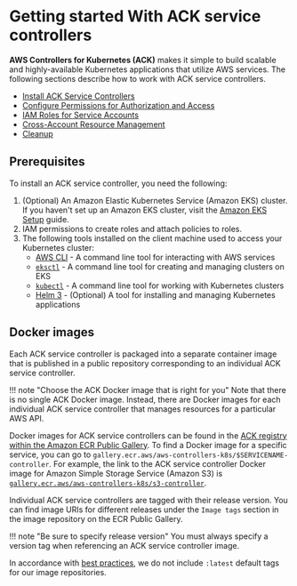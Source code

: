 # Getting started With ACK service controllers

**AWS Controllers for Kubernetes (ACK)** makes it simple to build scalable and highly-available Kubernetes applications that utilize AWS services. The following sections describe how to work with ACK service controllers. 

* [Install ACK Service Controllers][install]
* [Configure Permissions for Authorization and Access][authorization]
* [IAM Roles for Service Accounts][irsa]
* [Cross-Account Resource Management][carm]
* [Cleanup][cleanup]

## Prerequisites 

To install an ACK service controller, you need the following: 

1. (Optional) An Amazon Elastic Kubernetes Service (Amazon EKS) cluster. If you haven't set up an Amazon EKS cluster, visit the [Amazon EKS Setup][eks-setup] guide. 
2. IAM permissions to create roles and attach policies to roles.
3. The following tools installed on the client machine used to access your Kubernetes cluster: 
    * [AWS CLI][aws-cli-install] - A command line tool for interacting with AWS services
    * [`eksctl`][eksctl-install] - A command line tool for creating and managing clusters on EKS
    * [`kubectl`][kubectl-install] - A command line tool for working with Kubernetes clusters
    * [Helm 3][helm-3-install] - (Optional) A tool for installing and managing Kubernetes applications

[eks-setup]: https://docs.aws.amazon.com/deep-learning-containers/latest/devguide/deep-learning-containers-eks-setup.html
[aws-cli-install]: https://docs.aws.amazon.com/cli/latest/userguide/install-cliv1.html
[eksctl-install]: https://docs.aws.amazon.com/eks/latest/userguide/eksctl.html
[kubectl-install]: https://docs.aws.amazon.com/eks/latest/userguide/install-kubectl.html
[helm-3-install]: https://helm.sh/docs/intro/install/

## Docker images

Each ACK service controller is packaged into a separate container image that is published in a public repository corresponding to an individual ACK service controller.

!!! note "Choose the ACK Docker image that is right for you"
    Note that there is no single ACK Docker image. Instead, there are Docker
    images for each individual ACK service controller that manages resources
    for a particular AWS API.

Docker images for ACK service controllers can be found in the [ACK registry within the Amazon ECR Public Gallery][ack-ecr-gallery]. To find a Docker image for a specific service, you can go to `gallery.ecr.aws/aws-controllers-k8s/$SERVICENAME-controller`. For example, the link to the ACK service controller Docker image for Amazon Simple Storage Service (Amazon S3) is [`gallery.ecr.aws/aws-controllers-k8s/s3-controller`][s3-ecr-controller].

Individual ACK service controllers are tagged with their release version. You can find image URIs for different releases under the `Image tags` section in the image repository on the ECR Public Gallery.

!!! note "Be sure to specify release version"
    You must always specify a version tag when referencing an ACK service controller image.

In accordance with [best practices][no-latest-tag], we do not include `:latest` default tags for our image repositories.

[ack-ecr-gallery]: https://gallery.ecr.aws/aws-controllers-k8s
[s3-ecr-controller]: https://gallery.ecr.aws/aws-controllers-k8s/s3-controller
[no-latest-tag]: https://vsupalov.com/docker-latest-tag/
[install]: https://aws-controllers-k8s.github.io/community/user-docs/install/
[authorization]: https://aws-controllers-k8s.github.io/community/user-docs/authorization-and-access/
[irsa]: https://aws-controllers-k8s.github.io/community/user-docs/irsa/
[carm]: https://aws-controllers-k8s.github.io/community/user-docs/carm/
[cleanup]: https://aws-controllers-k8s.github.io/community/user-docs/cleanup/
